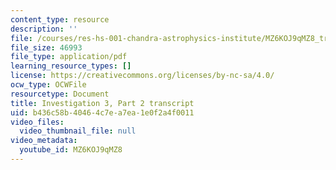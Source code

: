 ```yaml
---
content_type: resource
description: ''
file: /courses/res-hs-001-chandra-astrophysics-institute/MZ6KOJ9qMZ8_transcript.pdf
file_size: 46993
file_type: application/pdf
learning_resource_types: []
license: https://creativecommons.org/licenses/by-nc-sa/4.0/
ocw_type: OCWFile
resourcetype: Document
title: Investigation 3, Part 2 transcript
uid: b436c58b-4046-4c7e-a7ea-1e0f2a4f0011
video_files:
  video_thumbnail_file: null
video_metadata:
  youtube_id: MZ6KOJ9qMZ8
---
```

